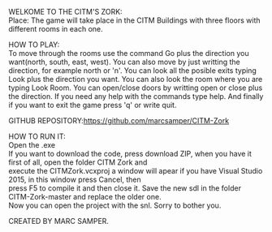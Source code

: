 WELKOME TO THE CITM'S ZORK:  
Place: The game will take place in the CITM Buildings with three floors with different
rooms in each one.  

HOW TO PLAY:   
To move through the rooms use the command Go plus the direction you want(north, south, east, west).
You can also move by just writting the direction, for example north or 'n'.
You can look all the posible exits typing Look plus the direction you want. You can also look the room where you are
typing Look Room.
You can  open/close doors by writting open or close plus the direction.
If you need any help with the commands type help.
And finally if you want to exit the game press 'q' or write quit.

GITHUB REPOSITORY:https://github.com/marcsamper/CITM-Zork       
    
HOW TO RUN IT:     
Open the .exe      
If you want to download the code, press download ZIP, when you have it first of all, open the folder CITM Zork and     
execute the CITMZork.vcxproj a window will apear if you have Visual Studio 2015, in this window press Cancel, then     
press F5 to compile it and then close it. Save the new sdl in the folder CITM-Zork-master and replace the older one.    
Now you can open the project with the snl. Sorry to bother you.




CREATED BY MARC SAMPER.
